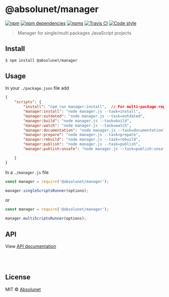 # @absolunet/manager

[![npm](https://img.shields.io/npm/v/@absolunet/manager.svg)](https://www.npmjs.com/package/@absolunet/manager)
[![npm dependencies](https://david-dm.org/absolunet/node-manager/status.svg)](https://david-dm.org/absolunet/node-manager)
[![npms](https://badges.npms.io/%40absolunet%2Fmanager.svg)](https://npms.io/search?q=%40absolunet%2Fmanager)
[![Travis CI](https://api.travis-ci.org/absolunet/node-manager.svg?branch=master)](https://travis-ci.org/absolunet/node-manager/builds)
[![Code style](https://img.shields.io/badge/code_style-@absolunet/node-659d32.svg)](https://github.com/absolunet/eslint-config)

> Manager for single/multi packages JavaScript projects


## Install

```bash
$ npm install @absolunet/manager
```


## Usage

In your `./package.json` file add
```json
{
	"scripts": {
		"install": "npm run manager:install",  // For multi-package repository
    	"manager:install": "node manager.js --task=install",
    	"manager:outdated": "node manager.js --task=outdated",
    	"manager:build": "node manager.js --task=build",
    	"manager:watch": "node manager.js --task=watch",
    	"manager:documentation": "node manager.js --task=documentation",
    	"manager:prepare": "node manager.js --task=prepare",
    	"manager:rebuild": "node manager.js --task=rebuild",
    	"manager:publish": "node manager.js --task=publish",
    	"manager:publish:unsafe": "node manager.js --task=publish:unsafe"

	}
}
```


In a `./manager.js` file
```js
const manager = require('@absolunet/manager');

manager.singleScriptsRunner(options);
```

or


```js
const manager = require('@absolunet/manager');

manager.multiScriptsRunner(options);
```


## API

View [API documentation](https://absolunet.github.io/absolunet/node-manager)






<br><br>

## License

MIT © [Absolunet](https://absolunet.com)

